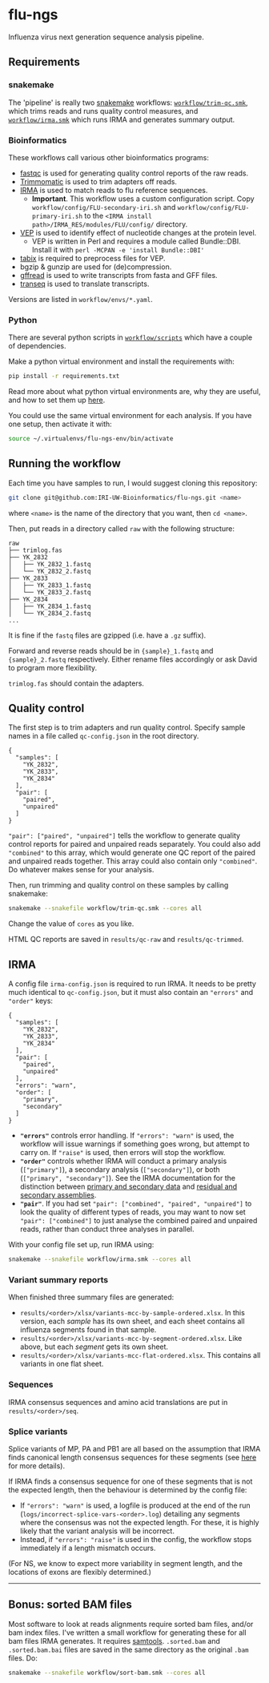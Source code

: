 # flu-ngs

Influenza virus next generation sequence analysis pipeline.


## Requirements

### snakemake

The 'pipeline' is really two
[snakemake](https://snakemake.readthedocs.io/en/stable/) workflows:
[`workflow/trim-qc.smk`](workflow/trim-qc.smk), which trims reads and runs
quality control measures, and [`workflow/irma.smk`](workflow/irma.smk) which
runs IRMA and generates summary output.

### Bioinformatics

These workflows call various other bioinformatics programs:

- [fastqc](https://www.bioinformatics.babraham.ac.uk/projects/fastqc/) is used
  for generating quality control reports of the raw reads.
- [Trimmomatic](http://www.usadellab.org/cms/?page=trimmomatic) is used to trim
  adapters off reads.
- [IRMA](https://wonder.cdc.gov/amd/flu/irma/) is used to match reads to flu
  reference sequences.
    - **Important**. This workflow uses a custom configuration script. Copy
    `workflow/config/FLU-secondary-iri.sh` and
    `workflow/config/FLU-primary-iri.sh` to the `<IRMA install
    path>/IRMA_RES/modules/FLU/config/` directory.
- [VEP](https://grch37.ensembl.org/info/docs/tools/vep/index.html) is used to
  identify effect of nucleotide changes at the protein level.
  - VEP is written in Perl and requires a module called Bundle::DBI. Install it
    with `perl -MCPAN -e 'install Bundle::DBI'`
- [tabix](https://www.ncbi.nlm.nih.gov/pmc/articles/PMC3042176/) is required to
  preprocess files for VEP.
- bgzip & gunzip are used for (de)compression.
- [gffread](http://ccb.jhu.edu/software/stringtie/gff.shtml) is used to write
  transcripts from fasta and GFF files.
- [transeq](https://www.ebi.ac.uk/Tools/emboss/) is used to translate
  transcripts.

Versions are listed in `workflow/envs/*.yaml`.

### Python

There are several python scripts in [`workflow/scripts`](workflow/scripts) which
have a couple of dependencies.

Make a python virtual environment and install the requirements with:

```bash
pip install -r requirements.txt
```

Read more about what python virtual environments are, why they are useful, and
how to set them up
[here](https://realpython.com/python-virtual-environments-a-primer/).

You could use the same virtual environment for each analysis. If you have one
setup, then activate it with:

```bash
source ~/.virtualenvs/flu-ngs-env/bin/activate
```

## Running the workflow

Each time you have samples to run, I would suggest cloning this repository:

```bash
git clone git@github.com:IRI-UW-Bioinformatics/flu-ngs.git <name>
```

where `<name>` is the name of the directory that you want, then `cd <name>`.

Then, put reads in a directory called `raw` with the following structure:

```
raw
├── trimlog.fas
├── YK_2832
│   ├── YK_2832_1.fastq
│   └── YK_2832_2.fastq
├── YK_2833
│   ├── YK_2833_1.fastq
│   └── YK_2833_2.fastq
├── YK_2834
│   ├── YK_2834_1.fastq
│   └── YK_2834_2.fastq
...
```

It is fine if the `fastq` files are gzipped (i.e. have a `.gz` suffix).

Forward and reverse reads should be in `{sample}_1.fastq` and `{sample}_2.fastq`
respectively. Either rename files accordingly or ask David to program more
flexibility.

`trimlog.fas` should contain the adapters.

## Quality control

The first step is to trim adapters and run quality control. Specify sample names
in a file called `qc-config.json` in the root directory.

```
{
  "samples": [
    "YK_2832",
    "YK_2833",
    "YK_2834"
  ],
  "pair": [
    "paired",
    "unpaired"
  ]
}
```

`"pair": ["paired", "unpaired"]` tells the workflow to generate quality control
reports for paired and unpaired reads separately. You could also add
`"combined"` to this array, which would generate one QC report of the paired and
unpaired reads together. This array could also contain only `"combined"`. Do
whatever makes sense for your analysis.

Then, run trimming and quality control on these samples by calling snakemake:

```bash
snakemake --snakefile workflow/trim-qc.smk --cores all
```

Change the value of `cores` as you like.

HTML QC reports are saved in `results/qc-raw` and `results/qc-trimmed`.

## IRMA

A config file `irma-config.json` is required to run IRMA. It needs to be pretty
much identical to `qc-config.json`, but it must also contain an `"errors"` and
`"order"` keys:

```
{
  "samples": [
    "YK_2832",
    "YK_2833",
    "YK_2834"
  ],
  "pair": [
    "paired",
    "unpaired"
  ],
  "errors": "warn",
  "order": [
    "primary",
    "secondary"
  ]
}
```

- **`"errors"`** controls error handling. If `"errors": "warn"` is used, the
workflow will issue warnings if something goes wrong, but attempt to carry on.
If `"raise"` is used, then errors will stop the workflow.
- **`"order"`** controls whether IRMA will conduct a primary analysis (`["primary"]`), a secondary
analysis (`["secondary"]`), or both (`["primary", "secondary"]`). See the IRMA documentation for the distinction between
[primary and secondary data](https://wonder.cdc.gov/amd/flu/irma/primary.html)
and [residual and secondary
assemblies](https://wonder.cdc.gov/amd/flu/irma/secondary_residual.html).
- **`"pair"`**. If you had set `"pair": ["combined", "paired", "unpaired"]` to
look the quality of different types of reads, you may want to now set `"pair":
["combined"]` to just analyse the combined paired and unpaired reads, rather
than conduct three analyses in parallel.

With your config file set up, run IRMA using:

```bash
snakemake --snakefile workflow/irma.smk --cores all
```

### Variant summary reports

When finished three summary files are generated:

- `results/<order>/xlsx/variants-mcc-by-sample-ordered.xlsx`. In this version,
  each _sample_ has its own sheet, and each sheet contains all influenza
  segments found in that sample.
- `results/<order>/xlsx/variants-mcc-by-segment-ordered.xlsx`. Like above, but
  each _segment_ gets its own sheet.
- `results/<order>/xlsx/variants-mcc-flat-ordered.xlsx`. This contains all
  variants in one flat sheet.

### Sequences

IRMA consensus sequences and amino acid translations are put in
`results/<order>/seq`.

### Splice variants

Splice variants of MP, PA and PB1 are all based on the assumption that IRMA
finds canonical length consensus sequences for these segments (see
[here](splice-variants.md) for more details). 

If IRMA finds a consensus sequence for one of these segments that is not the
expected length, then the behaviour is determined by the config file:

- If `"errors": "warn"` is used, a logfile is produced at the end of the run
(`logs/incorrect-splice-vars-<order>.log`) detailing any segments where the
consensus was not the expected length. For these, it is highly likely that the
variant analysis will be incorrect.
- Instead, if `"errors": "raise"` is used in the config, the workflow stops
immediately if a length mismatch occurs.

(For NS, we know to expect more variability in segment length, and the locations
of exons are flexibly determined.)

---

## Bonus: sorted BAM files

Most software to look at reads alignments require sorted bam files, and/or bam
index files. I've written a small workflow for generating these for all bam
files IRMA generates. It requires [samtools](http://www.htslib.org/).
`.sorted.bam` and `.sorted.bam.bai` files are saved in the same directory as the
original `.bam` files. Do:

```bash
snakemake --snakefile workflow/sort-bam.smk --cores all
```
